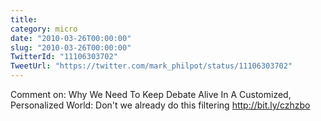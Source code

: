 ```yaml
---
title: 
category: micro
date: "2010-03-26T00:00:00"
slug: "2010-03-26T00:00:00"
TwitterId: "11106303702"
TweetUrl: "https://twitter.com/mark_philpot/status/11106303702"
---
```


Comment on: Why We Need To Keep Debate Alive In A Customized, Personalized
World: Don't we already do this filtering http://bit.ly/czhzbo

